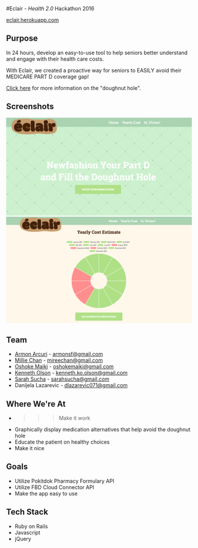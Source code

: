 #Eclair - *Health 2.0* Hackathon 2016

[eclair.herokuapp.com](https://eclair.herokuapp.com)

## Purpose
In 24 hours, develop an easy-to-use tool to help seniors better understand and engage with their health care costs.

With Eclair, we created a proactive way for seniors to EASILY avoid their MEDICARE PART D coverage gap!

[Click here](https://blog.pokitdok.com/donut-hole-medicare-drug-coverage-explained/) for more information on the "doughnut hole".


## Screenshots
![screenshots](/public/eclair-home.png "Home Page")
![screenshots](/public/eclair-chart.png "Part D Chart")


## Team
* [Armon Arcuri](https://github.com/armoney) - armonsf@gmail.com
* [Millie Chan](https://github.com/milliechan) - mireechan@gmail.com
* [Oshoke Maiki](https://github.com/omaiki) - oshokemaiki@gmail.com
* [Kenneth Olson](https://github.com/kennetholson) - kenneth.ko.olson@gmail.com
* [Sarah Sucha](https://github.com/sarahsucha) - sarahsucha@gmail.com
* Danijela Lazarevic - dlazarevic071@gmail.com

## Where We're At
* >>> Make it work
* Graphically display medication alternatives that help avoid the doughnut hole
* Educate the patient on healthy choices
* Make it nice

## Goals
* Utilize Pokitdok Pharmacy Formulary API
* Utilize FBD Cloud Connector API
* Make the app easy to use

## Tech Stack
* Ruby on Rails
* Javascript
* jQuery

